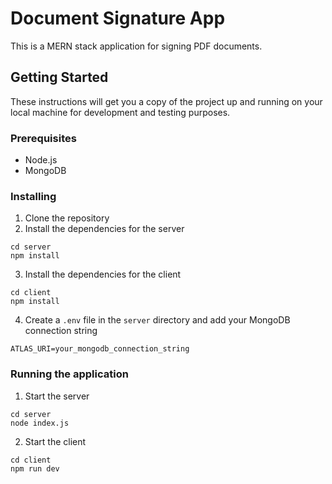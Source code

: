 # Document Signature App

This is a MERN stack application for signing PDF documents.

## Getting Started

These instructions will get you a copy of the project up and running on your local machine for development and testing purposes.

### Prerequisites

* Node.js
* MongoDB

### Installing

1. Clone the repository
2. Install the dependencies for the server

```
cd server
npm install
```

3. Install the dependencies for the client

```
cd client
npm install
```

4. Create a `.env` file in the `server` directory and add your MongoDB connection string

```
ATLAS_URI=your_mongodb_connection_string
```

### Running the application

1. Start the server

```
cd server
node index.js
```

2. Start the client

```
cd client
npm run dev
```
